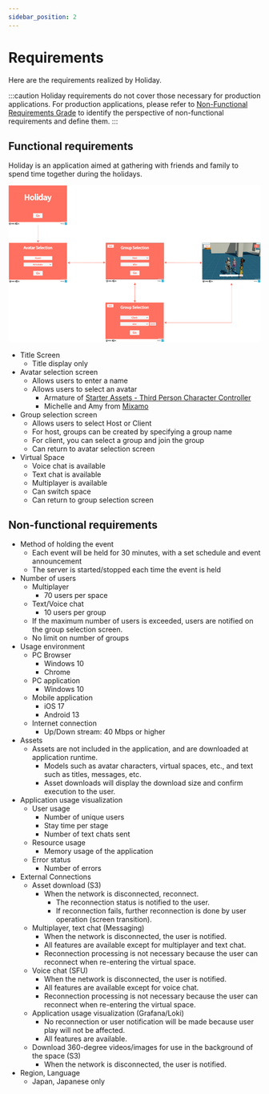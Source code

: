```yaml
---
sidebar_position: 2
---
```


# Requirements

Here are the requirements realized by Holiday.

:::caution
Holiday requirements do not cover those necessary for production applications.
For production applications, please refer to [Non-Functional Requirements Grade](https://www.ipa.go.jp/sec/softwareengineering/std/ent03-b.html) to identify the perspective of non-functional requirements and define them.
:::

## Functional requirements

Holiday is an application aimed at gathering with friends and family to spend time together during the holidays.

![holiday](../img/holiday.png)

- Title Screen
  - Title display only
- Avatar selection screen
  - Allows users to enter a name
  - Allows users to select an avatar
    - Armature of [Starter Assets - Third Person Character Controller](https://assetstore.unity.com/packages/essentials/starter-assets-third-person-character-controller-196526?locale=en-JP)
    - Michelle and Amy from [Mixamo](https://www.mixamo.com)
- Group selection screen
  - Allows users to select Host or Client
  - For host, groups can be created by specifying a group name
  - For client, you can select a group and join the group
  - Can return to avatar selection screen
- Virtual Space
  - Voice chat is available
  - Text chat is available
  - Multiplayer is available
  - Can switch space
  - Can return to group selection screen

## Non-functional requirements

- Method of holding the event
  - Each event will be held for 30 minutes, with a set schedule and event announcement
  - The server is started/stopped each time the event is held
- Number of users
  - Multiplayer
    - 70 users per space
  - Text/Voice chat
    - 10 users per group
  - If the maximum number of users is exceeded, users are notified on the group selection screen.
  - No limit on number of groups
- Usage environment
  - PC Browser
    - Windows 10
    - Chrome
  - PC application
    - Windows 10
  - Mobile application
    - iOS 17
    - Android 13
  - Internet connection
    - Up/Down stream: 40 Mbps or higher
- Assets
  - Assets are not included in the application, and are downloaded at application runtime.
    - Models such as avatar characters, virtual spaces, etc., and text such as titles, messages, etc.
    - Asset downloads will display the download size and confirm execution to the user.
- Application usage visualization
  - User usage
    - Number of unique users
    - Stay time per stage
    - Number of text chats sent
  - Resource usage
    - Memory usage of the application
  - Error status
    - Number of errors
- External Connections
  - Asset download (S3)
    - When the network is disconnected, reconnect.
      - The reconnection status is notified to the user.
      - If reconnection fails, further reconnection is done by user operation (screen transition).
  - Multiplayer, text chat (Messaging)
    - When the network is disconnected, the user is notified.
    - All features are available except for multiplayer and text chat.
    - Reconnection processing is not necessary because the user can reconnect when re-entering the virtual space.
  - Voice chat (SFU)
    - When the network is disconnected, the user is notified.
    - All features are available except for voice chat.
    - Reconnection processing is not necessary because the user can reconnect when re-entering the virtual space.
  - Application usage visualization (Grafana/Loki)
    - No reconnection or user notification will be made because user play will not be affected.
    - All features are available.
  - Download 360-degree videos/images for use in the background of the space (S3)
    - When the network is disconnected, the user is notified.
- Region, Language
  - Japan, Japanese only
